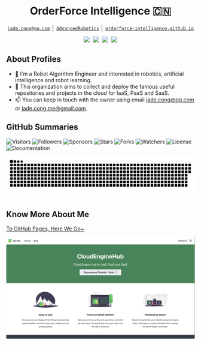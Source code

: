 <!-- Title -->
<h1 align="center" title="Welcome to my github homepage~ :)">OrderForce Intelligence 🇨🇳</h1>

<!-- Contacts -->
<p align="center">
    <a href="mailto:jade.cong@qq.com" title="Email Address"><code>jade.cong@qq.com</code></a> │ <a href="./assets/images/wechat-public.png" title="WeChat Public"><code>AdvancedRobotics</code></a> │ <a href="https://orderforce-intelligence.github.io" title="GitHub Pages"><code>orderforce-intelligence.github.io</code></a>
</p>

<!-- Socials -->
<p align="center">
    <kbd>
        <a href="https://huggingface.co/JadeCong" title="Hugging Face - JadeCong"><img src="https://img.shields.io/badge/-Jade_Cong-F9CF38?style=flat&logo=Huggingface&logoColor=white" /></a>
        <a href="https://www.zhihu.com/people/Jade_Cong" title="ZhiHu - JadeCong"><img src="https://img.shields.io/badge/-JadeCong-1953DC?style=flat&logo=Zhihu&logoColor=white" /></a>
        <a href="https://www.youtube.com/channel/UCtjkpErjX9X7VocnIJkIuZg" title="YouTube - @jadecong"><img src="https://img.shields.io/badge/-Jade_Cong-EE0000?style=flat&logo=Youtube&logoColor=white" /></a>
        <a href="https://space.bilibili.com/383666733" title="BiliBili - Jade_Cong"><img src="https://img.shields.io/badge/-Jade_Cong-F0648C?style=flat&logo=Bilibili&logoColor=white" /></a>
    </kbd>
</p>

## About Profiles

- 👋 I'm a Robot Algorithm Engineer and interested in robotics, artificial intelligence and robot learning.
- 👀 This organization aims to collect and deploy the famous useful repositories and projects in the cloud for IaaS, PaaS and SaaS.
- 📫 You can keep in touch with the owner using email jade.cong@qq.com or jade.cong.me@gmail.com.

## GitHub Summaries

![Visitors](https://komarev.com/ghpvc/?username=OrderForce-Intelligence&label=Visitors&style=default)
![Followers](https://img.shields.io/github/followers/OrderForce-Intelligence?label=Followers&style=default)
![Sponsors](https://img.shields.io/github/sponsors/OrderForce-Intelligence?label=Sponsors&style=default)
![Stars](https://img.shields.io/github/stars/OrderForce-Intelligence?label=Stars&style=default)
![Forks](https://img.shields.io/github/forks/OrderForce-Intelligence/.github?label=Forks&style=default)
![Watchers](https://img.shields.io/github/watchers/OrderForce-Intelligence/.github?label=Watchers&style=default)
![License](https://img.shields.io/badge/License-Apache_2.0-brightgreen)
![Documentation](https://img.shields.io/badge/Documentation-Yes-brightgreen)

![GitHub Contribution Snake](/assets/images/github-contribution-snake.svg)

## Know More About Me

[To GitHub Pages, Here We Go~](https://cloudenginehub.github.io)

![GitHub Pages Cover](/assets/images/github-pages-cover.png)

<!---
CloudEngineHub/.github is a ✨ special ✨ repository because its `README.md` (this file) appears on your GitHub profile.
You can click the Preview link to take a look at your changes.
--->
